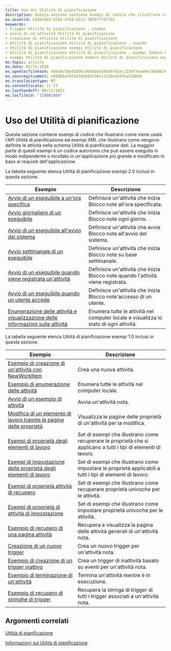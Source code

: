 ```yaml
---
title: Uso del Utilità di pianificazione
description: Questa sezione contiene esempi di codice che illustrano come viene usata l'API Utilità di pianificazione ed esempi XML che illustrano come vengono definite le attività nello schema Utilità di pianificazione dati.
ms.assetid: 6346cbd3-b584-47b4-8313-7830f7fd77b3
keywords:
- trigger Utilità di pianificazione , esempi
- avvio di un'attività Utilità di pianificazione
- creazione di attività Utilità di pianificazione
- Utilità di pianificazione Utilità di pianificazione , usando
- Utilità di pianificazione esempi Utilità di pianificazione
- Utilità di pianificazione Utilità di pianificazione , esempi Vedere Utilità di pianificazione esempi Utilità di pianificazione
- esempi Utilità di pianificazione Vedere Utilità di pianificazione esempi Utilità di pianificazione
ms.topic: article
ms.date: 05/31/2018
ms.openlocfilehash: d4ba0c50a918f6c90d48eb1603bf42ec1336f7eae9ec5696b7627dd7d06cbeaf
ms.sourcegitcommit: e858bbe701567d4583c50a11326e42d7ea51804b
ms.translationtype: MT
ms.contentlocale: it-IT
ms.lasthandoff: 08/11/2021
ms.locfileid: "119001889"
---
```

# <a name="using-the-task-scheduler"></a>Uso del Utilità di pianificazione

Questa sezione contiene esempi di codice che illustrano come viene usata l'API Utilità di pianificazione ed esempi XML che illustrano come vengono definite le attività nello schema Utilità di pianificazione dati. La maggior parte di questi esempi è un codice autonomo che può essere eseguito in modo indipendente o incollato in un'applicazione più grande e modificato in base ai requisiti dell'applicazione.

La tabella seguente elenca Utilità di pianificazione esempi 2.0 inclusi in questa sezione.



| Esempio                                                                                                    | Descrizione                                                                            |
|------------------------------------------------------------------------------------------------------------|----------------------------------------------------------------------------------------|
| [Avvio di un eseguibile a un'ora specifica](starting-an-executable-at-a-spcific-time.md)                  | Definisce un'attività che inizia Blocco note all'ora specificata.                                |
| [Avvio giornaliero di un eseguibile](starting-an-executable-daily.md)                                           | Definisce un'attività che inizia Blocco note ogni giorno.                                              |
| [Avvio di un eseguibile all'avvio del sistema](starting-an-executable-on-system-boot.md)                         | Definisce un'attività che avvia Blocco note all'avvio del sistema.                          |
| [Avvio settimanale di un eseguibile](starting-an-executable-weekly.md)                                         | Definisce un'attività che inizia Blocco note su base settimanale.                                  |
| [Avvio di un eseguibile quando viene registrata un'attività](starting-an-executable-when-a-task-is-registered.md)   | Definisce un'attività che inizia Blocco note quando l'attività viene registrata.                        |
| [Avvio di un eseguibile quando un utente accede](starting-an-executable-when-a-user-logs-on.md)               | Definisce un'attività che inizia Blocco note'accesso di un utente.                                |
| [Enumerazione delle attività e visualizzazione delle informazioni sulle attività](enumerating-tasks-and-displaying-task-information.md) | Enumera tutte le attività nel computer locale e visualizza lo stato di ogni attività. |



 

La tabella seguente elenca Utilità di pianificazione esempi 1.0 inclusi in questa sezione. 

| Esempio                                                                                    | Descrizione                                                                                   |
|--------------------------------------------------------------------------------------------|-----------------------------------------------------------------------------------------------|
| [Esempio di creazione di un'attività con NewWorkItem](creating-a-task-using-newworkitem-example.md) | Crea una nuova attività.                                                                           |
| [Esempio di enumerazione delle attività](enumerating-tasks-example.md)                                 | Enumera tutte le attività nel computer locale.                                               |
| [Avvio di un esempio di attività](starting-a-task-example.md)                                     | Avvia un'attività nota.                                                                          |
| [Modifica di un elemento di lavoro tramite le pagine delle proprietà](editing-a-work-item-using-property-pages.md)   | Visualizza le pagine delle proprietà di un'attività per la modifica.                                            |
| [Esempi di proprietà degli elementi di lavoro](retrieving-work-item-property-examples.md)       | Set di esempi che illustrano come recuperare le proprietà che si applicano a tutti i tipi di elementi di lavoro. |
| [Esempi di impostazione delle proprietà degli elementi di lavoro](setting-work-item-property-examples.md)             | Set di esempi che illustrano come impostare le proprietà applicabili a tutti i tipi di elementi di lavoro.      |
| [Esempi di proprietà attività di recupero](retrieving-task-property-examples.md)                 | Set di esempi che illustrano come recuperare proprietà univoche per le attività.                       |
| [Esempi di proprietà di attività di impostazione](setting-task-property-examples.md)                       | Set di esempi che illustrano come impostare proprietà univoche per le attività.                            |
| [Esempio di recupero di una pagina attività](retrieving-a-task-page-example.md)                       | Recupera e visualizza la pagina delle attività generali di un'attività nota.                                 |
| [Creazione di un nuovo trigger](creating-a-new-trigger.md)                                       | Crea un nuovo trigger per un'attività nota.                                                       |
| [Esempio di creazione di un trigger inattivo](creating-an-idle-trigger-example.md)                   | Crea un trigger di inattività basato su eventi per un'attività nota.                                         |
| [Esempio di terminazione di un'attività](terminating-a-task-example.md)                               | Termina un'attività mentre è in esecuzione.                                                        |
| [Esempio di recupero di stringhe di trigger](retrieving-trigger-strings-example.md)               | Recupera la stringa di trigger di tutti i trigger associati a un'attività nota.                    |



 

## <a name="related-topics"></a>Argomenti correlati

<dl> <dt>

[Utilità di pianificazione](task-scheduler-start-page.md)
</dt> <dt>

[Informazioni sul Utilità di pianificazione](about-the-task-scheduler.md)
</dt> </dl>

 

 




